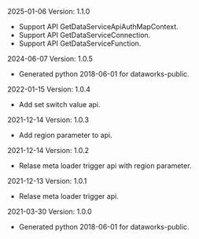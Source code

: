 2025-01-06 Version: 1.1.0
- Support API GetDataServiceApiAuthMapContext.
- Support API GetDataServiceConnection.
- Support API GetDataServiceFunction.


2024-06-07 Version: 1.0.5
- Generated python 2018-06-01 for dataworks-public.

2022-01-15 Version: 1.0.4
- Add set switch value api.

2021-12-14 Version: 1.0.3
- Add region parameter to api.

2021-12-14 Version: 1.0.2
- Relase meta loader trigger api with region parameter.

2021-12-13 Version: 1.0.1
- Relase meta loader trigger api.

2021-03-30 Version: 1.0.0
- Generated python 2018-06-01 for dataworks-public.

